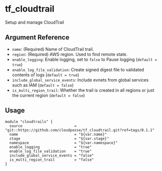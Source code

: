 # tf_cloudtrail

Setup and manage CloudTrail

## Argument Reference

* `name`: (Required) Name of CloudTrail trail.
* `region`: (Required) AWS region. Used to find remote state.
* `enable_logging`: Enable logging, set to `false` to Pause logging (`default = true`)
* `enable_log_file_validation`: Create signed digest file to validated contents of logs (`default = true`)
* `include_global_service_events`: Include evnets from global services such as IAM (`default = false`)
* `is_multi_region_trail`: Whether the trail is created in all regions or just the current region (`default = false`)

## Usage
```
module "cloudtrails" {
  source                        = "git::https://github.com/cloudposse/tf_cloudtrail.git?ref=tags/0.1.1"
  name                          = "${var.name}"
  stage                         = "${var.stage}"
  namespace                     = "${var.namespace}"
  enable_logging                = "true"
  enable_log_file_validation    = "true"
  include_global_service_events = "false"
  is_multi_region_trail         = "false"
}
```
